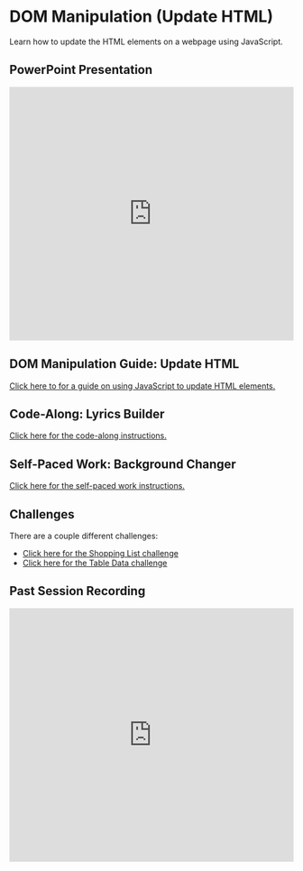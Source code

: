 # DOM Manipulation (Update HTML)
Learn how to update the HTML elements on a webpage using JavaScript.

## PowerPoint Presentation
<iframe src='https://view.officeapps.live.com/op/embed.aspx?src=https://hylandtechclub.com/web-102/DomManipulationContinued/DomManipulationContinued.pptx' width='100%' height='450px' frameborder='0'></iframe>

## DOM Manipulation Guide: Update HTML
[Click here to for a guide on using JavaScript to update HTML elements.](DomManipulationUpdateHtml.md)

## Code-Along: Lyrics Builder
[Click here for the code-along instructions.](LyricsCodeAlong.md)

## Self-Paced Work: Background Changer
[Click here for the self-paced work instructions.](SelfPacedWork.md)

## Challenges
There are a couple different challenges:

- [Click here for the Shopping List challenge](Challenges/ShoppingListChallenge.md)
- [Click here for the Table Data challenge](Challenges/TableDataChallenge.md)

## Past Session Recording
<iframe width="100%" height="450px" src="https://www.youtube.com/embed/NJYJDe5dbrk" title="YouTube video player" frameborder="0" allow="accelerometer; autoplay; clipboard-write; encrypted-media; gyroscope; picture-in-picture" allowfullscreen></iframe>
